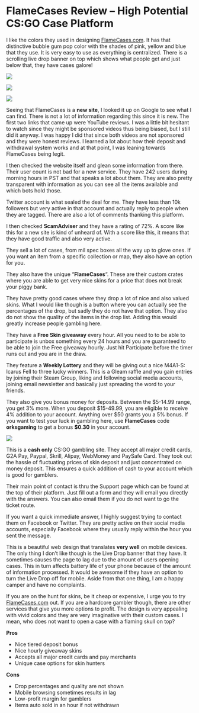 # FlameCases Review – High Potential CS:GO Case Platform

I like the colors they used in designing [FlameCases.com](https://www.dota2sites.com/redirect/132). It has that distinctive bubble gum pop color with the shades of pink, yellow and blue that they use. It is very easy to use as everything is centralized. There is a scrolling live drop banner on top which shows what people get and just below that, they have cases galore!

![](https://www.dota2sites.com/media/images/blog/f2-682x270.jpg)

![](https://www.dota2sites.com/media/images/blog/f3-682x270.jpg)

![](https://www.dota2sites.com/media/images/blog/f4-682x270.jpg)

Seeing that FlameCases is a **new site**, I looked it up on Google to see what I can find. There is not a lot of information regarding this since it is new. The first two links that came up were YouTube reviews. I was a little bit hesitant to watch since they might be sponsored videos thus being biased, but I still did it anyway. I was happy I did that since both videos are not sponsored and they were honest reviews. I learned a lot about how their deposit and withdrawal system works and at that point, I was leaning towards FlameCases being legit.

I then checked the website itself and glean some information from there. Their user count is not bad for a new service. They have 242 users during morning hours in PST and that speaks a lot about them. They are also pretty transparent with information as you can see all the items available and which bots hold those.

Twitter account is what sealed the deal for me. They have less than 10k followers but very active in that account and actually reply to people when they are tagged. There are also a lot of comments thanking this platform.

I then checked **ScamAdviser** and they have a rating of 72%. A score like this for a new site is kind of unheard of. With a score like this, it means that they have good traffic and also very active.

They sell a lot of cases, from mil spec boxes all the way up to glove ones. If you want an item from a specific collection or map, they also have an option for you.

They also have the unique “**FlameCases**“. These are their custom crates where you are able to get very nice skins for a price that does not break your piggy bank.

They have pretty good cases where they drop a lot of nice and also valued skins. What I would like though is a button where you can actually see the percentages of the drop, but sadly they do not have that option. They also do not show the quality of the items in the drop list. Adding this would greatly increase people gambling here.

They have a **Free Skin giveaway** every hour. All you need to to be able to participate is unbox something every 24 hours and you are guaranteed to be able to join the Free giveaway hourly. Just hit Participate before the timer runs out and you are in the draw.

They feature a **Weekly Lottery** and they will be giving out a nice M4A1-S: Icarus Fell to three lucky winners. This is a Gleam raffle and you gain entries by joining their Steam Group, liking and following social media accounts, joining email newsletter and basically just spreading the word to your friends.

They also give you bonus money for deposits. Between the \$5-14.99 range, you get 3% more. When you deposit \$15-49.99, you are eligible to receive 4% addition to your account. Anything over $50 grants you a 5% bonus. If you want to test your luck in gambling here, use **FlameCases** code **orksgaming** to get a bonus **\$0.30** in your account.

![](https://www.dota2sites.com/media/images/blog/D9608590-730B-40FC-8200-1EEDA1256229.png)

This is a **cash only** CS:GO gambling site. They accept all major credit cards, G2A Pay, Paypal, Skrill, Alipay, WebMoney and PaySafe Card. They took out the hassle of fluctuating prices of skin deposit and just concentrated on money deposit. This ensures a quick addition of cash to your account which is good for gamblers.

Their main point of contact is thru the Support page which can be found at the top of their platform. Just fill out a form and they will email you directly with the answers. You can also email them if you do not want to go the ticket route.

If you want a quick immediate answer, I highly suggest trying to contact them on Facebook or Twitter. They are pretty active on their social media accounts, especially Facebook where they usually reply within the hour you sent the message.

This is a beautiful web design that translates **very well** on mobile devices. The only thing I don’t like though is the Live Drop banner that they have. It sometimes causes the page to lag due to the amount of users opening cases. This in turn affects battery life of your phone because of the amount of information processed. It would be awesome if they have an option to turn the Live Drop off for mobile. Aside from that one thing, I am a happy camper and have no complaints.

If you are on the hunt for skins, be it cheap or expensive, I urge you to try [FlameCases.com](https://www.dota2sites.com/redirect/132) out. If you are a hardcore gambler though, there are other services that give you more options to profit. The design is very appealing with vivid colors and they are very imaginative with their custom cases. I mean, who does not want to open a case with a flaming skull on top?

**Pros**

* Nice tiered deposit bonus
* Nice hourly giveaway skins
* Accepts all major credit cards and pay merchants
* Unique case options for skin hunters

**Cons**

* Drop percentages and quality are not shown
* Mobile browsing sometimes results in lag
* Low-profit margin for gamblers
* Items auto sold in an hour if not withdrawn

